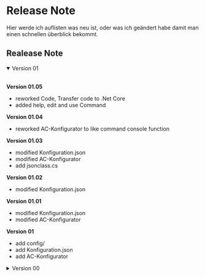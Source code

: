 # Release Note
Hier werde ich auflisten was neu ist, oder was ich geändert habe damit man einen schnellen überblick bekommt.

## Realease Note 
<details open>
<summary>Version 01</summary>
<br>
    
**Version 01.05**
* reworked Code, Transfer code to .Net Core
* added help, edit and use Command

**Version 01.04**
* reworked AC-Konfigurator to like command console function

**Version 01.03**
* modified Konfiguration.json
* modified AC-Konfigurator
* add jsonclass.cs

**Version 01.02**
* modified Konfiguration.json

**Version 01.01**
* modified Konfiguration.json
* modified AC-Konfigurator

**Version 01**
* add config/
* add Konfiguration.json
* add AC-Konfigurator

<details close>
<summary>Version 00</summary>
<br>

**Version 00.03**
* modified Examples
* added subdirectory to [samples/](https://github.com/AC-Fernglas/AC-Configbuilder/tree/Version_00/samples)

**Version 00.02**
* added Examples
* moved ReleaseNotes from [README](https://github.com/AC-Fernglas/AC-Configbuilder/blob/Version_00/README.MD)
* modified Releas Notes and [README](https://github.com/AC-Fernglas/AC-Configbuilder/blob/Version_00/README.MD)

**Version 00.01**
* added src/
* added [samples/](https://github.com/AC-Fernglas/AC-Configbuilder/tree/Version_00/samples)
* added docs/
* added test/
* added and updated [README](https://github.com/AC-Fernglas/AC-Configbuilder/blob/Version_00/README.MD)

**Version 00**
* OrdnerStrucktur 
* README.md
* Beispieldaten

</details>









